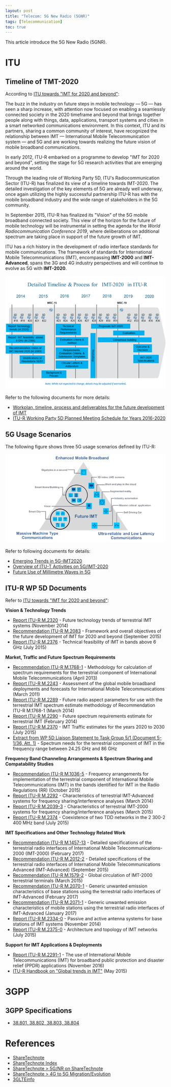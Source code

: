 ```yaml
---
layout: post
title: "Telecom: 5G New Radio (5GNR)"
tags: [Telecommunication]
toc: true
---
```


This article introduce the 5G New Radio (5GNR).

<!--more-->

# ITU

## Timeline of TMT-2020

According to [ITU towards "IMT for 2020 and beyond"](http://www.itu.int/en/ITU-R/study-groups/rsg5/rwp5d/imt-2020/Pages/default.aspx):

The buzz in the industry on future steps in mobile technology — 5G — has seen a sharp increase, with attention now focused on enabling a seamlessly connected society in the 2020 timeframe and beyond that brings together people along with things, data, applications, transport systems and cities in a smart networked communications environment. In this context, ITU and its partners, sharing a common community of interest, have recognized the relationship between IMT — International Mobile Telecommunication system — and 5G and are working towards realizing the future vision of mobile broadband communications.

In early 2012, ITU-R embarked on a programme to develop "IMT for 2020 and beyond", setting the stage for 5G research activities that are emerging around the world.

Through the leading role of Working Party 5D, ITU's Radiocommunication Sector (ITU-R) has finalized its view of a timeline towards IMT-2020. The detailed investigation of the key elements of 5G are already well underway, once again utilizing the highly successful partnership ITU-R has with the mobile broadband industry and the wide range of stakeholders in the 5G community.

In September 2015, ITU-R has finalized its "Vision" of the 5G mobile broadband connected society. This view of the horizon for the future of mobile technology will be instrumental in setting the agenda for the *World Radiocommunication Conference 2019*, where deliberations on additional spectrum are taking place in support of the future growth of IMT.

ITU has a rich history in the development of radio interface standards for mobile communications. The framework of standards for International Mobile Telecommunications (IMT), encompassing **IMT-2000** and **IMT-Advanced**, spans the 3G and 4G industry perspectives and will continue to evolve as 5G with **IMT-2020**.

![IMT-2020-Timeplan](/assets/IMT-2020-Timeplan.png)

Refer to the following documents for more details:

* [Workplan, timeline, process and deliverables for the future development of IMT](/docs/Anticipated-Time-Schedule.pdf)
* [ITU-R Working Party 5D Planned Meeting Schedule for Years 2016-2020](/docs/ITU-R-5D-Meeting-Schedule.pdf)

## 5G Usage Scenarios

The following figure shows three 5G usage scenarios defined by ITU-R:

![5G_Usage_Scenarios](/assets/5G_Usage_Scenarios.png)

Refer to following documents for details:

* [Emerging Trends in 5G-IMT2020](/docs/Emerging_Trends_in_5G-IMT2020_20160928.pdf)
* [Overview of ITU-T Activities on 5G/IMT-2020](/docs/Overview_of_ITU-T_Activities_on_5G_IMT-2020.pdf)
* [Future Use of Millimetre Waves in 5G](/docs/Future_Use_of_Millimetre_Waves_in_5G.pdf)

## ITU-R WP 5D Documents

Refer to [ITU towards "IMT for 2020 and beyond"](http://www.itu.int/en/ITU-R/study-groups/rsg5/rwp5d/imt-2020/Pages/default.aspx):

**Vision & Technology Trends**

* [Report ITU-R M.2320](/docs/R-REP-M.2320-2014.pdf) - Future technology trends of terrestrial IMT systems (November 2014)
* [Recommendation ITU-R M.2083](/docs/R-REC-M.2083-0-201509.pdf) - Framework and overall objectives of the future development of IMT for 2020 and beyond (September 2015)
* [Report ITU-R M.2376](/docs/R-REP-M.2376-2015.pdf) - Technical feasibility of IMT in bands above 6 GHz (July 2015)

**Market, Traffic and Future Spectrum Requirements**

* [Recommendation ITU-R M.1768-1](/docs/R-REC-M.1768-1-201304.pdf) - Methodology for calculation of spectrum requirements for the terrestrial component of International Mobile Telecommunications (April 2013)
* [Report ITU-R M.2243](/docs/R-REP-M.2243-2011.pdf) - Assessment of the global mobile broadband deployments and forecasts for International Mobile Telecommunications (March 2011)
* [Report ITU-R M.2289](/docs/R-REP-M.2289-2013.pdf) - Future radio aspect parameters for use with the terrestrial IMT spectrum estimate methodology of Recommendation ITU-R M.1768-1 (March 2014)
* [Report ITU-R M.2290](/docs/R-REP-M.2290-2014.pdf) - Future spectrum requirements estimate for terrestrial IMT (February 2014)
* [Report ITU-R M.2370](/docs/R-REP-M.2370-2015.pdf) - IMT Traffic estimates for the years 2020 to 2030 (July 2015)
* [Extract from WP 5D Liaison Statement to Task Group 5/1 (Document 5-1/36, Att. 1)](/docs/5D_TEMP_249(Rev1).pdf) - Spectrum needs for the terrestrial component of IMT in the frequency range between 24.25 GHz and 86 GHz

**Frequency Band Channeling Arrangements & Spectrum Sharing and Compatability Studies**

* [Recommendation ITU-R M.1036-5](/docs/R-REC-M.1036-5-201510.pdf) - Frequency arrangements for implementation of the terrestrial component of International Mobile Telecommunications (IMT) in the bands identified for IMT in the Radio Regulations (RR) (October 2015)
* [Report ITU-R M.2292](/docs/R-REP-M.2292-2014.pdf) - Characteristics of terrestrial IMT-Advanced systems for frequency sharing/interference analyses (March 2014)
* [Report ITU-R M.2039-3](/docs/R-REP-M.2039-3-2014.pdf) - Characteristics of terrestrial IMT-2000 systems for frequency sharing/interference analyses (March 2015)
* [Report ITU-R M.2374](/docs/R-REP-M.2374-2015.pdf) - Coexistence of two TDD networks in the 2 300-2 400 MHz band (July 2015)

**IMT Specifications and Other Technology Related Work**

* [Recommendation ITU-R M.1457-13](/docs/R-REC-M.1457-12-201502.pdf) - Detailed specifications of the terrestrial radio interfaces of International Mobile Telecommunications-2000 (IMT-2000) (February 2017)
* [Recommendation ITU-R M.2012-2](/docs/R-REC-M.2012-2-201509.pdf) - Detailed specifications of the terrestrial radio interfaces of International Mobile Telecommunications Advanced (IMT-Advanced) (September 2015)
* [Recommendation ITU-R M.1579-2](/docs/R-REC-M.1579-2-201501.pdf) - Global circulation of IMT-2000 terrestrial terminals (March 2015)
* [Recommendation ITU-R M.2070-1](/docs/R-REC-M.2070-0-201501.pdf) - Generic unwanted emission characteristics of base stations using the terrestrial radio interfaces of IMT-Advanced (February 2017)
* [Recommendation ITU-R M.2071-1](/docs/R-REC-M.2071-0-201501.pdf) - Generic unwanted emission characteristics of mobile stations using the terrestrial radio interfaces of IMT-Advanced (January 2017)
* [Report ITU-R M.2334-0](/docs/R-REP-M.2334-2014.pdf) - Passive and active antenna systems for base stations of IMT systems (November 2014)
* [Report ITU-R M.2375-0](/docs/R-REP-M.2375-2015.pdf) - Architecture and topology of IMT networks (July 2015)

**Support for IMT Applications & Deployments**

* [Report ITU-R M.2291-1](/docs/R-REP-M.2291-2013.pdf) - The use of International Mobile Telecommunications (IMT) for broadband public protection and disaster relief (PPDR) applications (November 2016)
* [ITU-R Handbook on "Global trends in IMT"](http://www.itu.int/pub/R-HDB-62) (May 2015)

# 3GPP

## 3GPP Specifications

* [38.801, 38.802, 38.803, 38.804](http://www.3gpp.org/ftp/specs/latest/Rel-14/38_series/)

# References

* [ShareTechnote](http://www.sharetechnote.com/)
* [ShareTechnote Index](http://www.sharetechnote.com/html)
* [ShareTechnote > 5G/NR on ShareTechnote](http://www.sharetechnote.com/)
* [ShareTechnote > 4G to 5G Migration/Evolution](http://www.sharetechnote.com/)
* [3GLTEinfo](http://www.3glteinfo.com/)

